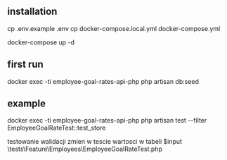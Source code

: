 ## installation
cp .env.example .env
cp docker-compose.local.yml docker-compose.yml

docker-compose up -d

## first run
docker exec -ti employee-goal-rates-api-php php artisan db:seed

## example
docker exec -ti employee-goal-rates-api-php php artisan test --filter EmployeeGoalRateTest::test_store

testowanie walidacji zmien w tescie wartosci w tabeli $input \tests\Feature\Employees\EmployeeGoalRateTest.php


